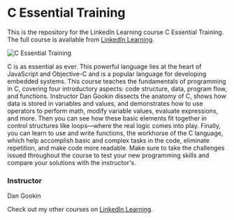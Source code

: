 # C Essential Training
This is the repository for the LinkedIn Learning course C Essential Training. The full course is available from [LinkedIn Learning][lil-course-url].

![C Essential Training][lil-thumbnail-url]

C is as essential as ever. This powerful language lies at the heart of JavaScript and Objective-C and is a popular language for developing embedded systems. This course teaches the fundamentals of programming in C, covering four introductory aspects: code structure, data, program flow, and functions. Instructor Dan Gookin dissects the anatomy of C, shows how data is stored in variables and values, and demonstrates how to use operators to perform math, modify variable values, evaluate expressions, and more. Then you can see how these basic elements fit together in control structures like loops—where the real logic comes into play. Finally, you can learn to use and write functions, the workhorse of the C language, which help accomplish basic and complex tasks in the code, eliminate repetition, and make code more readable. Make sure to take the challenges issued throughout the course to test your new programming skills and compare your solutions with the instructor's.

### Instructor

Dan Gookin

Check out my other courses on [LinkedIn Learning](https://www.linkedin.com/learning/instructors/dan-gookin).

[lil-course-url]: https://www.linkedin.com/learning/c-essential-training
[lil-thumbnail-url]: https://media.licdn.com/dms/image/D560DAQF9CShQ-6q-XQ/learning-public-crop_288_512/0/1684948662603?e=2147483647&v=beta&t=lpjHwnK4H9Tdn-pwbxBjZZVREBfAM_ubBnRiyi654Kw
